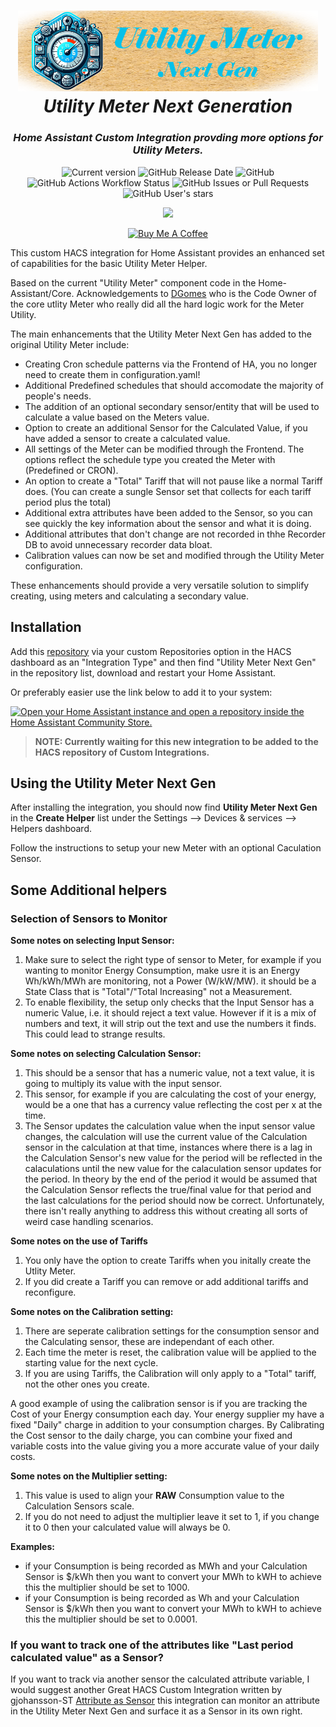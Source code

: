 <h1 align="center">
  <a><img src="https://raw.githubusercontent.com/cabberley/utility_meter_evolved/main/images/Banner.png" width="480"></a>
  <br>
  <i>Utility Meter Next Generation</i>
  <br>
  <h3 align="center">
    <i>Home Assistant Custom Integration provding more options for Utility Meters. </i>
    <br>
  </h3>
</h1>

<p align="center">
  <href="https://github.com/cabberley/utility_meter_evolved/releases"><img src="https://img.shields.io/github/v/release/cabberley/utility_meter_evolved?display_name=tag&include_prereleases&sort=semver" alt="Current version"> <img alt="GitHub Release Date" src="https://img.shields.io/github/release-date/cabberley/utility_meter_evolved">
  <img alt="GitHub" src="https://img.shields.io/github/license/cabberley/utility_meter_evolved"> <img alt="GitHub Actions Workflow Status" src="https://img.shields.io/github/actions/workflow/status/cabberley/utility_meter_evolved/validate.yml">
  <img alt="GitHub Issues or Pull Requests" src="https://img.shields.io/github/issues/cabberley/utility_meter_evolved"> <img alt="GitHub User's stars" src="https://img.shields.io/github/stars/cabberley">

</p>
<p align="center">
    <a href="https://github.com/hacs/integration"><img src="https://img.shields.io/badge/HACS-Custom-41BDF5.svg"></a>
</p>
<p align="center">
  <a href="https://www.buymeacoffee.com/cabberley" target="_blank"><img src="https://cdn.buymeacoffee.com/buttons/v2/default-blue.png" alt="Buy Me A Coffee" style="height: 60px !important;width: 217px !important;" ></a>
</p>

This custom HACS integration for Home Assistant provides an enhanced set of capabilities for the basic Utility Meter Helper.

Based on the current "Utility Meter" component code in the Home-Assistant/Core. Acknowledgements to [DGomes](https://github.com/dgomes) who is the Code Owner of the core utlity Meter who really did all the hard logic work for the Meter Utility.

The main enhancements that the Utility Meter Next Gen has added to the original Utility Meter include:

- Creating Cron schedule patterns via the Frontend of HA, you no longer need to create them in configuration.yaml!
- Additional Predefined schedules that should accomodate the majority of people's needs.
- The addition of an optional secondary sensor/entity that will be used to calculate a value based on the Meters value.
- Option to create an additional Sensor for the Calculated Value, if you have added a sensor to create a calculated value.
- All settings of the Meter can be modified through the Frontend. The options reflect the schedule type you created the Meter with (Predefined or CRON).
- An option to create a "Total" Tariff that will not pause like a normal Tariff does. (You can create a sungle Sensor set that collects for each tariff period plus the total)
- Additional extra attributes have been added to the Sensor, so you can see quickly the key information about the sensor and what it is doing.
- Additional attributes that don't change are not recorded in thhe Recorder DB to avoid unnecessary recorder data bloat.
- Calibration values can now be set and modified through the Utility Meter configuration.

These enhancements should provide a very versatile solution to simplify creating, using meters and calculating a secondary value.

## Installation

Add this [repository](https://github.com/cabberley/utility_meter_evolved) via your custom Repositories option in the HACS dashboard as an "Integration Type" and then find "Utility Meter Next Gen" in the repository list, download and restart your Home Assistant.

Or preferably easier use the link below to add it to your system:

[![Open your Home Assistant instance and open a repository inside the Home Assistant Community Store.](https://my.home-assistant.io/badges/hacs_repository.svg)](https://my.home-assistant.io/redirect/hacs_repository/?owner=cabberley&repository=utility_meter_evolved&category=integration)

> **NOTE: Currently waiting for this new integration to be added to the HACS repository of Custom Integrations.**

## Using the Utility Meter Next Gen

After installing the integration, you should now find **Utility Meter Next Gen** in the **Create Helper** list under the Settings --> Devices & services --> Helpers dashboard.

Follow the instructions to setup your new Meter with an optional Caculation Sensor.

## Some Additional helpers

### Selection of Sensors to Monitor

**Some notes on selecting Input Sensor:**

1. Make sure to select the right type of sensor to Meter, for example if you wanting to monitor Energy Consumption, make usre it is an Energy Wh/kWh/MWh are monitoring, not a Power (W/kW/MW). it should be a State Class that is "Total"/"Total Increasing" not a Measurement.
2. To enable flexibility, the setup only checks that the Input Sensor has a numeric Value, i.e. it should reject a text value. However if it is a mix of numbers and text, it will strip out the text and use the numbers it finds. This could lead to strange results.

**Some notes on selecting Calculation Sensor:**

1. This should be a sensor that has a numeric value, not a text value, it is going to multiply its value with the input sensor.
2. This sensor, for example if you are calculating the cost of your energy, would be a one that has a currency value reflecting the cost per x at the time.
3. The Sensor updates the calculation value when the input sensor value changes, the calculation will use the current value of the Calculation sensor in the calculation at that time, instances where there is a lag in the Calculation Sensor's new value for the period will be reflected in the calaculations until the new value for the calaculation sensor updates for the period. In theory by the end of the period it would be assumed that the Calculation Sensor reflects the true/final value for that period and the last calculations for the period should now be correct. Unfortunately, there isn't really anything to address this without creating all sorts of weird case handling scenarios.

**Some notes on the use of Tariffs**

1. You only have the option to create Tariffs when you initally create the Utlity Meter.
2. If you did create a Tariff you can remove or add additional tariffs and reconfigure.

**Some notes on the Calibration setting:**

1. There are seperate calibration settings for the consumption sensor and the Calculating sensor, these are independant of each other.
2. Each time the meter is reset, the calibration value will be applied to the starting value for the next cycle.
3. If you are using Tariffs, the Calibration will only apply to a "Total" tariff, not the other ones you create.

A good example of using the calibration sensor is if you are tracking the Cost of your Energy consumption each day. Your energy supplier my have a fixed "Daily" charge in addition to your consumption charges. By Calibrating the Cost sensor to the daily charge, you can combine your fixed and variable costs into the value giving you a more accurate value of your daily costs.

**Some notes on the Multiplier setting:**

1. This value is used to align your **RAW** Consumption value to the Calculation Sensors scale.
2. If you do not need to adjust the multiplier leave it set to 1, if you change it to 0 then your calculated value will always be 0.

**Examples:**

- if your Consumption is being recorded as MWh and your Calculation Sensor is $/kWh then you want to convert your MWh to kWH to achieve this the multiplier should be set to 1000.
- if your Consumption is being recorded as Wh and your Calculation Sensor is $/kWh then you want to convert your MWh to kWH to achieve this the multiplier should be set to 0.0001.

### If you want to track one of the attributes like "Last period calculated value" as a Sensor?

If you want to track via another sensor the calculated attribute variable, I would suggest another Great HACS Custom Integration written by gjohansson-ST [Attribute as Sensor](https://github.com/gjohansson-ST/attribute_as_sensor) this integration can monitor an attribute in the Utility Meter Next Gen and surface it as a Sensor in its own right.
